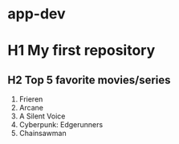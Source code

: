 # app-dev
# H1 My first repository

## H2 Top 5 favorite movies/series
1. Frieren
2. Arcane
3. A Silent Voice
4. Cyberpunk: Edgerunners
5. Chainsawman
